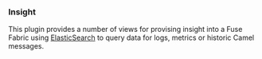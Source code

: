 ### Insight

This plugin provides a number of views for provising insight into a Fuse Fabric using [ElasticSearch](http://www.elasticsearch.org/) to query data for logs, metrics or historic Camel messages.